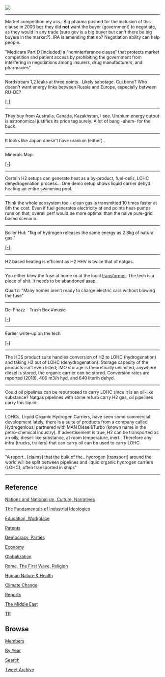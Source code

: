 <img src="https://drive.google.com/uc?export=view&id=1B2wf9R7AMH1d7Vw6e2mucLbIQ5NSjir7"/>

---

Market competition my ass.. Big pharma pushed for the inclusion of
this clause in 2003 bcz they did **not** want the buyer (government)
to negotiate, as they would in any trade (sure gov is a big buyer but
can't there be big buyers in the market?). IRA is amending that no?
Negotiation ability can help people..

"Medicare Part D [included] a “noninterference clause” that protects
market competition and patient access by prohibiting the government
from interfering in negotiations among insurers, drug manufacturers,
and pharmacies"

---

Nordstream 1,2 leaks at three points.. Likely sabotage. Cui bono?  Who
doesn't want energy links between Russia and Europe, especially
between RU-DE?

[[-]](https://pbs.twimg.com/media/FdrmL0TXkBQ8WN8?format=jpg&name=small)

---

They buy from Australia, Canada, Kazakhstan, I see.  Uranium energy
output is astronomical justifies its price tag surely. A lot of bang
-ahem- for the buck.

---

It looks like Japan doesn't have uranium (either).. 

---

Minerals Map

[[-]](2019/05/oilgasmin.html#minerals)

---

Certain H2 setups can generate heat as a by-product, fuel-cells, LOHC
dehydrogenation process... One demo setup shows liquid carrier dehyd
heating an entire swimming pool.

---

Think the whole ecosystem too - clean gas is transmitted 10 times
faster at 8th the cost. Even if fuel generates electricity at end
points heat-pumps runs on that, overall perf would be more optimal
than the naive pure-grid based scenario.

---

Boiler Hut: "1kg of hydrogen releases the same energy as 2.8kg of natural gas."

[[-]](https://boilerhut.co.uk/boiler-guides/hydrogen-boiler-explained/)

---

H2 based heating is efficient as H2 HHV is twice that of natgas.

---

You either blow the fuse at home or at the local [transformer](https://aemo.com.au/-/media/files/stakeholder_consultation/consultations/nem-consultations/2020/draft-2020-isp/submissions/paul-matthews-submission-draft-2020-isp.pdf). 
The tech is a piece of shit. It needs to be abandoned asap.

Quartz: "Many homes aren’t ready to charge electric cars without
blowing the fuse"

---

De-Phazz - Trash Box \#music

[[-]](https://youtu.be/u9PG7OTZT8o)

---

Earlier write-up on the tech

[[-]](2022/02/h2-toloune-lohc.md)

---

The HDS product suite handles conversion of H2 to LOHC (hydrogenation)
and taking H2 out of LOHC (dehydrogenation). Storage capacity of the
products isn't even listed; IMO storage is theoretically unlimited,
anywhere diesel is stored, the organic carrier can be
stored. Conversion rates are reported (2018), 400 m3/h hyd, and 640
liter/h dehyd.

---

Could oil pipelines can be repurposed to carry LOHC since it is an
oil-like substance? Natgas pipelines with some refurb carry H2 gas,
oil pipelines carry this liquid.

---

LOHCs, Liquid Organic Hydrogen Carriers, have seen some commercial
development lately, there is a suite of products from a company called
Hydregenious, partnered with MAN Diesel&Turbo (known name in the
petro-chemical industry). If advertisement is true, H2 can be
transported as an oily, diesel-like substance, at room temperature,
inert.. Therefore any infra (trucks, trailers) that can carry oil can
be used to carry LOHC.

---

"A report.. [claims] that the bulk of the.. hydrogen [transport]
around the world will be split between pipelines and liquid organic
hydrogen carriers (LOHC), often transported in ships"

---

## Reference

[Nations and Nationalism, Culture, Narratives](2013/02/nations-and-nationalism.html)

[The Fundamentals of Industrial Ideologies](2011/04/fundamentals-of-industrial-ideologies.html)

[Education, Workplace](2017/09/education-workplace.html)

[Patents](2018/09/patents.html)

[Democracy, Parties](2016/11/democracy.html)

[Economy](2018/05/economy.html)

[Globalization](2018/09/globalization.html)

[Rome, The First Wave, Religion](2017/12/rome.html)

[Human Nature & Health](2020/07/human-nature.html)

[Climate Change](2018/12/climate.html)

[Reports](2019/05/reports.html)

[The Middle East](2019/07/middleeast.html)

[TR](../tr)

## Browse

[Members](2022/08/members.html)

[By Year](years.html)

[Search](search.html)

[Tweet Archive](tweets/index.html)
